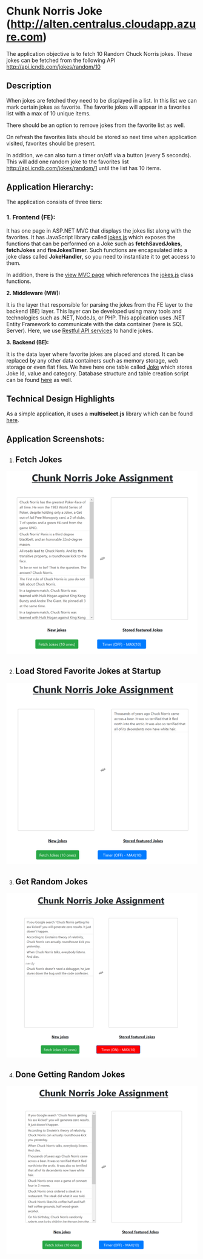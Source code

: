 
# Chunk Norris Joke (http://alten.centralus.cloudapp.azure.com)

The application objective is to fetch 10 Random Chuck Norris jokes. These jokes can be fetched
from the following API http://api.icndb.com/jokes/random/10

## Description

When jokes are fetched they need to be displayed in a list. In this list we can mark
certain jokes as favorite. The favorite jokes will appear in a favorites list with a max of 10 unique items.

There should be an option to remove jokes from the favorite list as well.

On refresh the favorites lists should be stored so next time when application visited, favorites should be present.

In addition, we can also turn a timer on/off via a button (every 5 seconds). This will add one random joke to the favorites list http://api.icndb.com/jokes/random/1 until the list has 10 items.

## ِApplication Hierarchy:

The application consists of three tiers:

 ### 1. Frontend (FE):
It has one page in ASP.NET MVC that displays the jokes list along with the favorites. It has JavaScript library called [jokes.js](https://github.com/diaakhateeb/ChunkNorrisJoke/blob/master/ChunkNorrisJoke/Scripts/jokes/jokes.js) which exposes the functions that can be performed on a Joke such as **fetchSavedJokes**, **fetchJokes** and **fireJokesTimer**. Such functions are encapsulated into a joke class called **JokeHandler**, so you need to instantiate it to get access to them.

In addition, there is the [view MVC page](https://github.com/diaakhateeb/ChunkNorrisJoke/blob/master/ChunkNorrisJoke/Views/Home/Index.cshtml) which references the [jokes.js](https://github.com/diaakhateeb/ChunkNorrisJoke/blob/master/ChunkNorrisJoke/Scripts/jokes/jokes.js) class functions.

**2. Middleware (MW):**

It is the layer that responsible for parsing the jokes from the FE layer to the backend (BE) layer. This layer can be developed using many tools and technologies such as .NET, NodeJs, or PHP. This application uses .NET Entity Framework to communicate with the data container (here is SQL Server). Here, we use [Restful API services](https://github.com/diaakhateeb/ChunkNorrisJoke/blob/master/ChunkNorrisJoke/Controllers/JokeController.cs) to handle jokes.

**3. Backend (BE):**

It is the data layer where favorite jokes are placed and stored. It can be replaced by any other data containers such as memory storage, web storage or even flat files. We have here one table called [Joke](https://github.com/diaakhateeb/ChunkNorrisJoke/blob/master/ChunkNorrisJoke/Models/Joke.cs) which stores Joke Id, value and category. Database structure and table creation script can be found [here](https://github.com/diaakhateeb/ChunkNorrisJoke/blob/master/ChunkNorrisJoke/App_Data/ChunkNorriesJokes_db.txt) as well.


## Technical Design Highlights
As a simple application, it uses a **multiselect.js** library which can be found [here](http://loudev.com/).

## ِApplication Screenshots:

 1. ## Fetch Jokes
![- Fetch Jokes.](https://github.com/diaakhateeb/ChunkNorrisJoke/blob/master/ChunkNorrisJoke/Images/Screenshots/fetch%20jokes.png)

2. ## Load Stored Favorite Jokes at Startup
![- Stored Favorite Jokes.](https://github.com/diaakhateeb/ChunkNorrisJoke/blob/master/ChunkNorrisJoke/Images/Screenshots/fav%20jokes.png)

3. ## Get Random Jokes
![- Get Random Jokes.](https://github.com/diaakhateeb/ChunkNorrisJoke/blob/master/ChunkNorrisJoke/Images/Screenshots/randome%20jokes.png)

4. ## Done Getting Random Jokes
![- Done Random Jokes.](https://github.com/diaakhateeb/ChunkNorrisJoke/blob/master/ChunkNorrisJoke/Images/Screenshots/done%20randome%20jokes.png)
 

